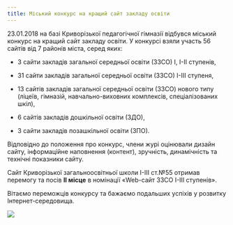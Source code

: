 ```yaml
---
title: Міський конкурс на кращий сайт закладу освіти
---
```


23.01.2018 на базі Криворізької педагогічної гімназії відбувся міський конкурс на кращий сайт закладу освіти. У конкурсі взяли участь 56 сайтів від 7 районів міста, серед яких:

-   3 сайти закладів загальної середньої освіти (ЗЗСО) І, І-ІІ ступенів,
-   31 сайти закладів загальної середньої освіти (ЗЗСО) І-ІІІ ступеня,
-   13 сайтів закладів загальної середньої освіти (ЗЗСО) нового типу (ліцеїв, гімназій, навчально-виховних комплексів, спеціалізованих шкіл),

-   6 сайтів закладів дошкільної освіти (ЗДО),
-   3 сайти закладів позашкільної освіти (ЗПО).

Відповідно до положення про конкурс, члени журі оцінювали дизайн сайту, інформаційне наповнення (контент), зручність, динамічність та технічні показники сайту.

Сайт Криворізької загальноосвітньої школи І-ІІІ ст.№55 отримав перемогу та посів **ІІ місце** в номінації «Web-сайт ЗЗСО І-ІІІ ступенів».

Вітаємо переможців конкурсу та бажаємо подальших успіхів у розвитку Інтернет-середовища.

![](site-photo.webp)
